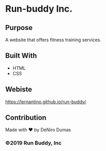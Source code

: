 # Run-buddy Inc.

## Purpose
A website that offers fitness training services.

## Built With
* HTML
* CSS

## Webiste
https://lernantino.github.io/run-buddy/

## Contribution
Made with ❤️ by DeNiro Dumas

### ©️2019 Run Buddy, Inc
